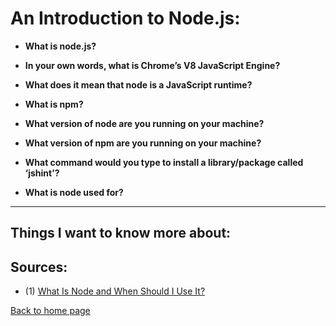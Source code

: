 # **An Introduction to Node.js:**

- **What is node.js?**

- **In your own words, what is Chrome’s V8 JavaScript Engine?**
- **What does it mean that node is a JavaScript runtime?**
- **What is npm?**
- **What version of node are you running on your machine?**
- **What version of npm are you running on your machine?**
- **What command would you type to install a library/package called ‘jshint’?**
- **What is node used for?**

---

## Things I want to know more about:

## Sources:

- (1) [What Is Node and When Should I Use It?](https://www.sitepoint.com/an-introduction-to-node-js/)

[Back to home page](../README.md)
